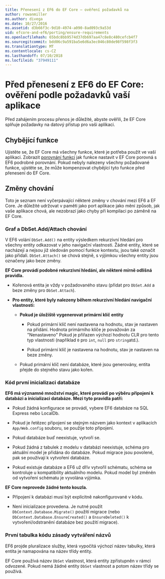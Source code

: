 ```yaml
---
title: Přenesení z EF6 do EF Core – ověření požadavků na
author: rowanmiller
ms.author: divega
ms.date: 10/27/2016
ms.assetid: d3b66f3c-9d10-4974-a090-8ad093c9a53d
uid: efcore-and-ef6/porting/ensure-requirements
ms.openlocfilehash: 65bdc8bb9574d37db697aa47c8e8c480cefcb4f7
ms.sourcegitcommit: bdd06c9a591ba5e6d6a3ec046c80de98f598f3f3
ms.translationtype: MT
ms.contentlocale: cs-CZ
ms.lasthandoff: 07/10/2018
ms.locfileid: "37949111"
---
```

# <a name="before-porting-from-ef6-to-ef-core-validate-your-applications-requirements"></a>Před přenesení z EF6 do EF Core: ověření podle požadavků vaší aplikace

Před zahájením procesu přenos je důležité, abyste ověřili, že EF Core splňuje požadavky na datový přístup pro vaši aplikaci.

## <a name="missing-features"></a>Chybějící funkce

Ujistěte se, že EF Core má všechny funkce, které je potřeba použít ve vaší aplikaci. Zobrazit [porovnání funkcí](../features.md) jak funkce nastavit v EF Core porovná s EF6 podrobné porovnání. Pokud nebyly nalezeny všechny požadované funkce, ujistěte se, že může kompenzovat chybějící tyto funkce před přenesení do EF Core.

## <a name="behavior-changes"></a>Změny chování

Toto je seznam není vyčerpávající některé změny v chování mezi EF6 a EF Core. Je důležité udržovat v paměti jako port aplikace jako mění způsob, jak vaše aplikace chová, ale nezobrazí jako chyby při kompilaci po záměně na EF Core.

### <a name="dbsetaddattach-and-graph-behavior"></a>Graf a DbSet.Add/Attach chování

V EF6 volání `DbSet.Add()` na entity výsledkem rekurzivní hledání pro všechny entity odkazovat v jeho navigační vlastnosti. Žádné entity, které se nacházejí a nejsou již sledován pomocí funkce kontextu, jsou také označit jako přidali. `DbSet.Attach()` se chová stejně, s výjimkou všechny entity jsou označeny jako beze změny.

**EF Core provádí podobné rekurzivní hledání, ale některé mírně odlišná pravidla.**

*  Kořenová entita je vždy v požadovaného stavu (přidat pro `DbSet.Add` a beze změny pro `DbSet.Attach`).

*  **Pro entity, které byly nalezeny během rekurzivní hledání navigační vlastnosti:**

    *  **Pokud je úložiště vygenerovat primární klíč entity**

        * Pokud primární klíč není nastavena na hodnotu, stav je nastaven na přidání. Hodnota primárního klíče je považován za "Nenastaveno" Pokud je přiřazen výchozí hodnotu CLR pro tento typ vlastnosti (například `0` pro `int`, `null` pro `string`atd.).

        * Pokud primární klíč je nastavena na hodnotu, stav je nastaven na beze změny.

    *  Pokud primární klíč není databáze, které jsou generovány, entita přejde do stejného stavu jako kořen.

### <a name="code-first-database-initialization"></a>Kód první inicializaci databáze

**EF6 má významné množství magic, které provádí po výběru připojení k databázi a inicializaci databáze. Mezi tyto pravidla patří:**

* Pokud žádná konfigurace se provádí, vybere EF6 databáze na SQL Express nebo LocalDb.

* Pokud je řetězec připojení se stejným názvem jako kontext v aplikacích `App/Web.config` souboru, se použije toto připojení.

* Pokud databáze buď neexistuje, vytvoří se.

* Pokud žádná z tabulek z modelu v databázi neexistuje, schéma pro aktuální model je přidána do databáze. Pokud migrace jsou povolené, pak se používají k vytvoření databáze.

* Pokud existuje databáze a EF6 už dřív vytvořil schématu, schéma se kontroluje u kompatibility aktuálního modelu. Pokud model byl změněn od vytvoření schématu je vyvolána výjimka.

**EF Core neprovede žádné tento kouzla.**

* Připojení k databázi musí být explicitně nakonfigurované v kódu.

* Není inicializace provedena. Je nutné použít `DbContext.Database.Migrate()` použití migrace (nebo `DbContext.Database.EnsureCreated()` a `EnsureDeleted()` k vytvoření/odstranění databáze bez použití migrace).

### <a name="code-first-table-naming-convention"></a>První tabulka kódu zásady vytváření názvů

EF6 projde pluralizace služby, která vypočítá výchozí název tabulky, která entita je namapována na název třídy entity.

EF Core používá název `DbSet` vlastnost, která entity zpřístupněn v rámci odvozené. Pokud nemá žádné entity `DbSet` vlastnost a potom název třídy se používá.
